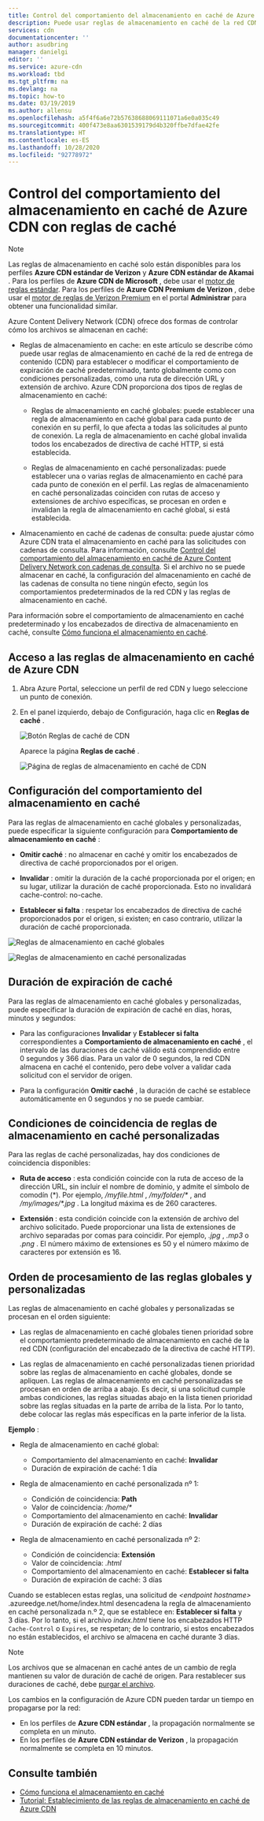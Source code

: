 ```yaml
---
title: Control del comportamiento del almacenamiento en caché de Azure CDN con reglas de caché | Microsoft Docs
description: Puede usar reglas de almacenamiento en caché de la red CDN para establecer o modificar el comportamiento de expiración de caché predeterminado globalmente y con condiciones, como una y ruta de acceso de dirección URL y extensiones de archivo.
services: cdn
documentationcenter: ''
author: asudbring
manager: danielgi
editor: ''
ms.service: azure-cdn
ms.workload: tbd
ms.tgt_pltfrm: na
ms.devlang: na
ms.topic: how-to
ms.date: 03/19/2019
ms.author: allensu
ms.openlocfilehash: a5f4f6a6e72b57638688069111071a6e0a035c49
ms.sourcegitcommit: 400f473e8aa6301539179d4b320ffbe7dfae42fe
ms.translationtype: HT
ms.contentlocale: es-ES
ms.lasthandoff: 10/28/2020
ms.locfileid: "92778972"
---
```

# <a name="control-azure-cdn-caching-behavior-with-caching-rules"></a>Control del comportamiento del almacenamiento en caché de Azure CDN con reglas de caché

> [!NOTE] 
> Las reglas de almacenamiento en caché solo están disponibles para los perfiles **Azure CDN estándar de Verizon** y **Azure CDN estándar de Akamai** . Para los perfiles de **Azure CDN de Microsoft** , debe usar el [motor de reglas estándar](cdn-standard-rules-engine-reference.md). Para los perfiles de **Azure CDN Premium de Verizon** , debe usar el [motor de reglas de Verizon Premium](./cdn-verizon-premium-rules-engine.md) en el portal **Administrar** para obtener una funcionalidad similar.
 
Azure Content Delivery Network (CDN) ofrece dos formas de controlar cómo los archivos se almacenan en caché: 

- Reglas de almacenamiento en cache: en este artículo se describe cómo puede usar reglas de almacenamiento en caché de la red de entrega de contenido (CDN) para establecer o modificar el comportamiento de expiración de caché predeterminado, tanto globalmente como con condiciones personalizadas, como una ruta de dirección URL y extensión de archivo. Azure CDN proporciona dos tipos de reglas de almacenamiento en caché:

   - Reglas de almacenamiento en caché globales: puede establecer una regla de almacenamiento en caché global para cada punto de conexión en su perfil, lo que afecta a todas las solicitudes al punto de conexión. La regla de almacenamiento en caché global invalida todos los encabezados de directiva de caché HTTP, si está establecida.

   - Reglas de almacenamiento en caché personalizadas: puede establecer una o varias reglas de almacenamiento en caché para cada punto de conexión en el perfil. Las reglas de almacenamiento en caché personalizadas coinciden con rutas de acceso y extensiones de archivo específicas, se procesan en orden e invalidan la regla de almacenamiento en caché global, si está establecida. 

- Almacenamiento en caché de cadenas de consulta: puede ajustar cómo Azure CDN trata el almacenamiento en caché para las solicitudes con cadenas de consulta. Para información, consulte [Control del comportamiento del almacenamiento en caché de Azure Content Delivery Network con cadenas de consulta](cdn-query-string.md). Si el archivo no se puede almacenar en caché, la configuración del almacenamiento en caché de las cadenas de consulta no tiene ningún efecto, según los comportamientos predeterminados de la red CDN y las reglas de almacenamiento en caché.

Para información sobre el comportamiento de almacenamiento en caché predeterminado y los encabezados de directiva de almacenamiento en caché, consulte [Cómo funciona el almacenamiento en caché](cdn-how-caching-works.md). 


## <a name="accessing-azure-cdn-caching-rules"></a>Acceso a las reglas de almacenamiento en caché de Azure CDN

1. Abra Azure Portal, seleccione un perfil de red CDN y luego seleccione un punto de conexión.

2. En el panel izquierdo, debajo de Configuración, haga clic en **Reglas de caché** .

   ![Botón Reglas de caché de CDN](./media/cdn-caching-rules/cdn-caching-rules-btn.png)

   Aparece la página **Reglas de caché** .

   ![Página de reglas de almacenamiento en caché de CDN](./media/cdn-caching-rules/cdn-caching-rules-page.png)


## <a name="caching-behavior-settings"></a>Configuración del comportamiento del almacenamiento en caché
Para las reglas de almacenamiento en caché globales y personalizadas, puede especificar la siguiente configuración para **Comportamiento de almacenamiento en caché** :

- **Omitir caché** : no almacenar en caché y omitir los encabezados de directiva de caché proporcionados por el origen.

- **Invalidar** : omitir la duración de la caché proporcionada por el origen; en su lugar, utilizar la duración de caché proporcionada. Esto no invalidará cache-control: no-cache.

- **Establecer si falta** : respetar los encabezados de directiva de caché proporcionados por el origen, si existen; en caso contrario, utilizar la duración de caché proporcionada.

![Reglas de almacenamiento en caché globales](./media/cdn-caching-rules/cdn-global-caching-rules.png)

![Reglas de almacenamiento en caché personalizadas](./media/cdn-caching-rules/cdn-custom-caching-rules.png)

## <a name="cache-expiration-duration"></a>Duración de expiración de caché
Para las reglas de almacenamiento en caché globales y personalizadas, puede especificar la duración de expiración de caché en días, horas, minutos y segundos:

- Para las configuraciones **Invalidar** y **Establecer si falta** correspondientes a **Comportamiento de almacenamiento en caché** , el intervalo de las duraciones de caché válido está comprendido entre 0 segundos y 366 días. Para un valor de 0 segundos, la red CDN almacena en caché el contenido, pero debe volver a validar cada solicitud con el servidor de origen.

- Para la configuración **Omitir caché** , la duración de caché se establece automáticamente en 0 segundos y no se puede cambiar.

## <a name="custom-caching-rules-match-conditions"></a>Condiciones de coincidencia de reglas de almacenamiento en caché personalizadas

Para las reglas de caché personalizadas, hay dos condiciones de coincidencia disponibles:
 
- **Ruta de acceso** : esta condición coincide con la ruta de acceso de la dirección URL, sin incluir el nombre de dominio, y admite el símbolo de comodín (\*). Por ejemplo, _/myfile.html_ , _/my/folder/*_ , and _/my/images/*.jpg_ . La longitud máxima es de 260 caracteres.

- **Extensión** : esta condición coincide con la extensión de archivo del archivo solicitado. Puede proporcionar una lista de extensiones de archivo separadas por comas para coincidir. Por ejemplo, _.jpg_ , _.mp3_ o _.png_ . El número máximo de extensiones es 50 y el número máximo de caracteres por extensión es 16. 

## <a name="global-and-custom-rule-processing-order"></a>Orden de procesamiento de las reglas globales y personalizadas
Las reglas de almacenamiento en caché globales y personalizadas se procesan en el orden siguiente:

- Las reglas de almacenamiento en caché globales tienen prioridad sobre el comportamiento predeterminado de almacenamiento en caché de la red CDN (configuración del encabezado de la directiva de caché HTTP). 

- Las reglas de almacenamiento en caché personalizadas tienen prioridad sobre las reglas de almacenamiento en caché globales, donde se apliquen. Las reglas de almacenamiento en caché personalizadas se procesan en orden de arriba a abajo. Es decir, si una solicitud cumple ambas condiciones, las reglas situadas abajo en la lista tienen prioridad sobre las reglas situadas en la parte de arriba de la lista. Por lo tanto, debe colocar las reglas más específicas en la parte inferior de la lista.

**Ejemplo** :
- Regla de almacenamiento en caché global: 
   - Comportamiento del almacenamiento en caché: **Invalidar**
   - Duración de expiración de caché: 1 día

- Regla de almacenamiento en caché personalizada nº 1:
   - Condición de coincidencia: **Path**
   - Valor de coincidencia: _/home/*_
   - Comportamiento del almacenamiento en caché: **Invalidar**
   - Duración de expiración de caché: 2 días

- Regla de almacenamiento en caché personalizada nº 2:
   - Condición de coincidencia: **Extensión**
   - Valor de coincidencia: _.html_
   - Comportamiento del almacenamiento en caché: **Establecer si falta**
   - Duración de expiración de caché: 3 días

Cuando se establecen estas reglas, una solicitud de _&lt;endpoint hostname&gt;_ .azureedge.net/home/index.html desencadena la regla de almacenamiento en caché personalizada n.º 2, que se establece en: **Establecer si falta** y 3 días. Por lo tanto, si el archivo *index.html* tiene los encabezados HTTP `Cache-Control` o `Expires`, se respetan; de lo contrario, si estos encabezados no están establecidos, el archivo se almacena en caché durante 3 días.

> [!NOTE] 
> Los archivos que se almacenan en caché antes de un cambio de regla mantienen su valor de duración de caché de origen. Para restablecer sus duraciones de caché, debe [purgar el archivo](cdn-purge-endpoint.md). 
>
> Los cambios en la configuración de Azure CDN pueden tardar un tiempo en propagarse por la red: 
> - En los perfiles de **Azure CDN estándar** , la propagación normalmente se completa en un minuto. 
> - En los perfiles de **Azure CDN estándar de Verizon** , la propagación normalmente se completa en 10 minutos.  
>

## <a name="see-also"></a>Consulte también

- [Cómo funciona el almacenamiento en caché](cdn-how-caching-works.md)
- [Tutorial: Establecimiento de las reglas de almacenamiento en caché de Azure CDN](cdn-caching-rules-tutorial.md)